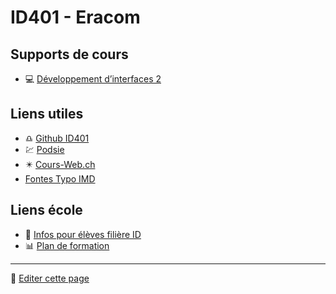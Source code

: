 # ID401 - Eracom

## Supports de cours

- 💻 [Développement d’interfaces 2](https://id401.ch/cours-dev2-css/)

## Liens utiles

- ♎️ [Github ID401](https://github.com/eracom-id401)
- 💹 [Podsie](https://student.podsie.org/)
- ✴️ [Cours-Web.ch](https://cours-web.ch/)
- [Fontes Typo IMD](https://code.eracom-pedagogique.ch/fontes-imd/)

## Liens école

- 📜 [Infos pour élèves filière ID](https://eracom.ch/informations-eleves-id/)
- 📊 [Plan de formation](https://code.eracom-pedagogique.ch/formation-imd-2020/cursus-plein-temps/)

---

📝 [Editer cette page](https://github.com/eracom-ID401/eracom-ID401.github.io/edit/main/README.md)
